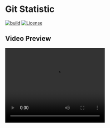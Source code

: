 # Git Statistic 
[![build](https://github.com/printfn/fend/workflows/build/badge.svg)](https://github.com/lsk569937453/git-statistic/actions/workflows/release.yml)
[![License](https://img.shields.io/badge/License-Apache_2.0-blue.svg)](https://opensource.org/licenses/Apache-2.0)


## Video Preview

<video width="320" height="240" controls>
  <source src="https://raw.githubusercontent.com/lsk569937453/image_repo/main/git-statistic/220213.mp4" type="video/mp4">
</video>